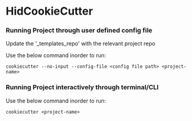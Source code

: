 # HidCookieCutter

### Running Project through user defined config file

Update the '_templates_repo' with the relevant project repo

Use the below command inorder to run:

`cookiecutter --no-input --config-file <config file path> <project-name>`

### Running Project interactively through terminal/CLI

Use the below command inorder to run:

`cookiecutter <project-name>`

